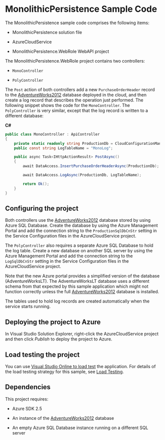 # MonolithicPersistence Sample Code

The MonolithicPersistence sample code comprises the following items:

* MonolithicPersistence solution file

* AzureCloudService

* MonolithicPersistence.WebRole WebAPI project

The MonolithicPersistence.WebRole project contains two controllers:

* `MonoController`

* `PolyController`

The `Post` action of both controllers add a new `PurchaseOrderHeader` record to the
[AdventureWorks2012][AdventureWorks2012] database deployed in the cloud, and then
create a log record that describes the operation just performed. The following snippet
shows the code for the `MonoController`. The `PolyController` is very similar, except
that the log record is written to a different database:

**C#**
``` C#
public class MonoController : ApiController
{
    private static readonly string ProductionDb = CloudConfigurationManager.GetSetting("ProductionSqlDbCnStr");
    public const string LogTableName = "MonoLog";

    public async Task<IHttpActionResult> PostAsync()
    {
        await DataAccess.InsertPurchaseOrderHeaderAsync(ProductionDb);

        await DataAccess.LogAsync(ProductionDb, LogTableName);

        return Ok();
    }
}
```

## Configuring the project

Both controllers use the [AdventureWorks2012][AdventureWorks2012] database stored by
using Azure SQL Database. Create the database by using the Azure Management Portal and
add the connection string to the `ProductionSqlDbCnStr` setting in the Service
Configuration files in the AzureCloudService project.

The `PolyController` also requires a separate Azure SQL Database to hold the log
table. Create a new database on another SQL server by using the Azure Management
Portal and add the connection string to the `LogSqlDbCnStr` setting in the
Service Configuration files in the AzureCloudService project.

Note that the new Azure portal provides a simplified version of the database (AdventureWorksLT). The AdventureWorksLT database uses a different schema from that expected by this sample application which might not function correctly unless the full [AdventureWorks2012][AdventureWorks2012] database is installed.

The tables used to hold log records are created automatically when the service starts running.

## Deploying the project to Azure

In Visual Studio Solution Explorer, right-click the AzureCloudService project and then click *Publish* to deploy the project to Azure.

## Load testing the project

You can use [Visual Studio Online to load test](http://www.visualstudio.com/en-us/get-started/load-test-your-app-vs.aspx) the application.
For details of the load testing strategy for this sample, see [Load Testing][Load Testing].

## Dependencies

This project requires:

* Azure SDK 2.5

* An instance of the [AdventureWorks2012] database

* An empty Azure SQL Database instance running on a different SQL server

[AdventureWorks2012]: https://msftdbprodsamples.codeplex.com/releases/view/37304
[Load Testing]: docs/LoadTesting.md